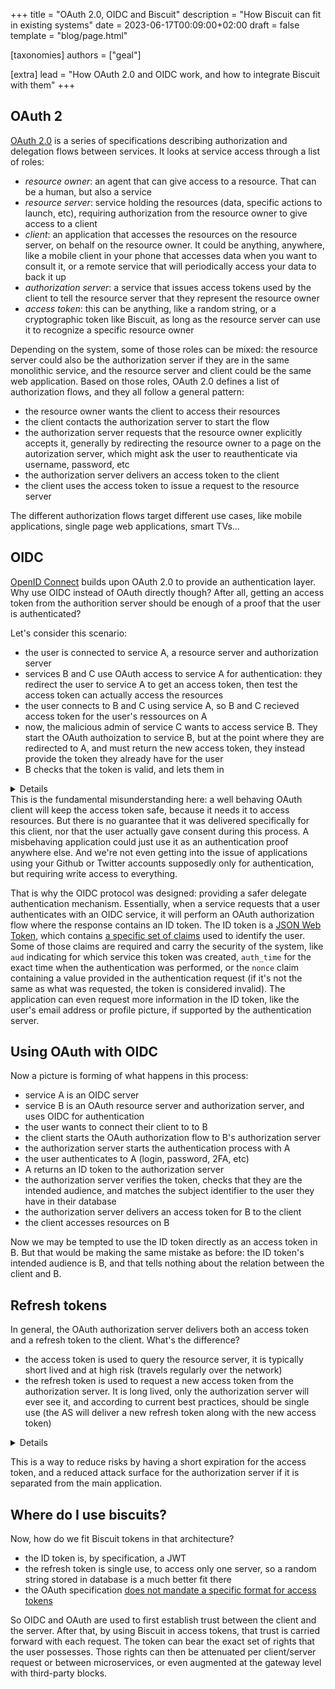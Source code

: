 +++
title = "OAuth 2.0, OIDC and Biscuit"
description = "How Biscuit can fit in existing systems"
date = 2023-06-17T00:09:00+02:00
draft = false
template = "blog/page.html"

[taxonomies]
authors = ["geal"]

[extra]
lead = "How OAuth 2.0 and OIDC work, and how to integrate Biscuit with them"
+++

## OAuth 2

[OAuth 2.0](https://oauth.net/2/) is a series of specifications describing authorization and delegation flows between services. It looks at service access through a list of roles:
* *resource owner*: an agent that can give access to a resource. That can be a human, but also a service
* *resource server*: service holding the resources (data, specific actions to launch, etc), requiring authorization from the resource owner to give access to a client
* *client*: an application that accesses the resources on the resource server, on behalf on the resource owner. It could be anything, anywhere, like a mobile client in your phone that accesses data when you want to consult it, or a remote service that will periodically access your data to back it up
* *authorization server*: a service that issues access tokens used by the client to tell the resource server that they represent the resource owner
* *access token*: this can be anything, like a random string, or a cryptographic token like Biscuit, as long as the resource server can use it to recognize a specific resource owner

Depending on the system, some of those roles can be mixed: the resource server could also be the authorization server if they are in the same monolithic service, and the resource server and client could be the same web application.
Based on those roles, OAuth 2.0 defines a list of authorization flows, and they all follow a general pattern:
* the resource owner wants the client to access their resources
* the client contacts the authorization server to start the flow
* the authorization server requests that the resource owner explicitly accepts it, generally by redirecting the resource owner to a page on the autorization server, which might ask the user to reauthenticate via username, password, etc
* the authorization server delivers an access token to the client
* the client uses the access token to issue a request to the resource server

The different authorization flows target different use cases, like mobile applications, single page web applications, smart TVs…

## OIDC

[OpenID Connect](https://openid.net/connect/) builds upon OAuth 2.0 to provide an authentication layer. Why use OIDC instead of OAuth directly though? After all, getting an access token from the authorition server should be enough of a proof that the user is authenticated?

Let's consider this scenario:
* the user is connected to service A, a resource server and authorization server
* services B and C use OAuth access to service A for authentication: they redirect the user to service A to get an access token, then test the access token can actually access the resources
* the user connects to B and C using service A, so B and C recieved access token for the user's ressources on A
* now, the malicious admin of service C wants to access service B. They start the OAuth authoization to service B, but at the point where they are redirected to A, and must return the new access token, they instead provide the token they already have for the user
* B checks that the token is valid, and lets them in

<details>
For people who like to understand a bit more, this is one of the reasons the OAuth implicit flow is deprecated, that scenario wouldn't work under the authorization code flow
</details>
This is the fundamental misunderstanding here: a well behaving OAuth client will keep the access token safe, because it needs it to access resources. But there is no guarantee that it was delivered specifically for this client, nor that the user actually gave consent during this process. A misbehaving application could just use it as an authentication proof anywhere else. And we're not even getting into the issue of applications using your Github or Twitter accounts supposedly only for authentication, but requiring write access to everything.

That is why the OIDC protocol was designed: providing a safer delegate authentication mechanism. Essentially, when a service requests that a user authenticates with an OIDC service, it will perform an OAuth authorization flow where the response contains an ID token. The ID token is a [JSON Web Token](https://datatracker.ietf.org/doc/html/rfc7519), which contains [a specific set of claims](https://openid.net/specs/openid-connect-core-1_0.html#IDToken) used to identify the user. Some of those claims are required and carry the security of the system, like `aud` indicating for which service this token was created, `auth_time` for the exact time when the authentication was performed, or the `nonce` claim containing a value provided in the authentication request (if it's not the same as what was requested, the token is considered invalid).
The application can even request more information in the ID token, like the user's email address or profile picture, if supported by the authentication server.

## Using OAuth with OIDC

Now a picture is forming of what happens in this process:
* service A is an OIDC server
* service B is an OAuth resource server and authorization server, and uses OIDC for authentication
* the user wants to connect their client to to B
* the client starts the OAuth authorization flow to B's authorization server
* the authorization server starts the authentication process with A
* the user authenticates to A (login, password, 2FA, etc)
* A returns an ID token to the authorization server
* the authorization server verifies the token, checks that they are the intended audience, and matches the subject identifier to the user they have in their database
* the authorization server delivers an access token for B to the client
* the client accesses resources on B

Now we may be tempted to use the ID token directly as an access token in B. But that would be making the same mistake as before: the ID token's intended audience is B, and that tells nothing about the relation between the client and B.

## Refresh tokens

In general, the OAuth authorization server delivers both an access token and a refresh token to the client. What's the difference?
* the access token is used to query the resource server, it is typically short lived and at high risk (travels regularly over the network)
* the refresh token is used to request a new access token from the authorization server. It is long lived, only the authorization server will ever see it, and according to current best practices, should be single use (the AS will deliver a new refresh token along with the new access token)

<details>
Making the refresh token single use gives a neat property: you can detect if it was stolen. If the attacker steals the refresh token and uses it to get a new access token, at some point the user will try to use it too to get a new access token. So if it is used twice, you know one of these uses is malicious, and that's when you raise an alert and [revoke all the tokens for this user](https://www.biscuitsec.org/docs/guides/revocation/).
</details>

This is a way to reduce risks by having a short expiration for the access token, and a reduced attack surface for the authorization server if it is separated from the main application.

## Where do I use biscuits?

Now, how do we fit Biscuit tokens in that architecture?
- the ID token is, by specification, a JWT
- the refresh token is single use, to access only one server, so a random string stored in database is a much better fit there
- the OAuth specification [does not mandate a specific format for access tokens](https://datatracker.ietf.org/doc/html/rfc6749#section-1.4)

So OIDC and OAuth are used to first establish trust between the client and the server. After that, by using Biscuit in access tokens, that trust is carried forward with each request. The token can bear the exact set of rights that the user possesses. Those rights can then be attenuated per client/server request or between microservices, or even augmented at the gateway level with third-party blocks.

